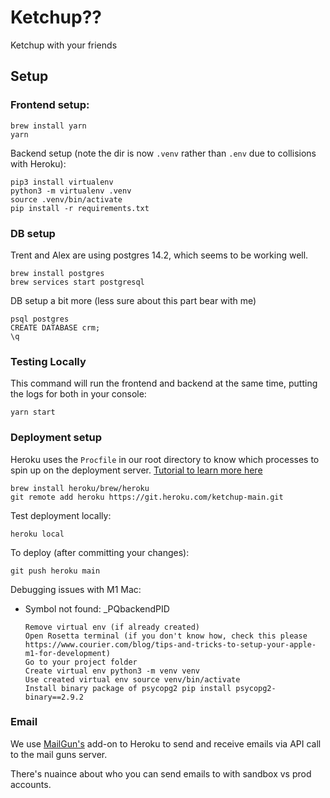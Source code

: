 # Ketchup??

Ketchup with your friends

## Setup

### Frontend setup:

```
brew install yarn
yarn
```

Backend setup (note the dir is now `.venv` rather than `.env` due to collisions with Heroku):

```
pip3 install virtualenv
python3 -m virtualenv .venv
source .venv/bin/activate
pip install -r requirements.txt
```

### DB setup

Trent and Alex are using postgres 14.2, which seems to be working well.

```
brew install postgres
brew services start postgresql
```

DB setup a bit more (less sure about this part bear with me)

```
psql postgres
CREATE DATABASE crm;
\q
```

### Testing Locally

This command will run the frontend and backend at the same time, putting the logs for both in your console:

```
yarn start
```

### Deployment setup

Heroku uses the `Procfile` in our root directory to know which processes to spin up on the deployment server. [Tutorial to learn more here](https://devcenter.heroku.com/articles/getting-started-with-python)

```
brew install heroku/brew/heroku
git remote add heroku https://git.heroku.com/ketchup-main.git
```

Test deployment locally:

```
heroku local
```

To deploy (after committing your changes):

```
git push heroku main
```

Debugging issues with M1 Mac:

- Symbol not found: _PQbackendPID
    ```
    Remove virtual env (if already created)
    Open Rosetta terminal (if you don't know how, check this please https://www.courier.com/blog/tips-and-tricks-to-setup-your-apple-m1-for-development)
    Go to your project folder
    Create virtual env python3 -m venv venv
    Use created virtual env source venv/bin/activate
    Install binary package of psycopg2 pip install psycopg2-binary==2.9.2
    ```
### Email

We use [MailGun's](https://app.mailgun.com/app/dashboard) add-on to Heroku to send and receive emails via API call to the mail guns server.

There's nuaince about who you can send emails to with sandbox vs prod accounts.
